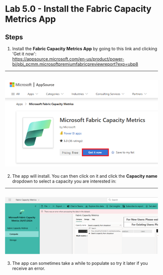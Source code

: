 # Lab 5.0 - Install the Fabric Capacity Metrics App

## Steps

1. Install the **Fabric Capacity Metrics App** by going to this link and clicking 'Get it now':  
https://appsource.microsoft.com/en-us/product/power-bi/pbi_pcmm.microsoftpremiumfabricpreviewreport?exp=ubp8



------
![Fabric Capacity App](images/fabriccapacityapp.png)
------

2. The app will install.  You can then click on it and click the **Capacity name** dropdown to select a capacity you are interested in:

------
![Fabric Capacity App config](images/capacityapp.png)
------

3. The app can sometimes take a while to populate so try it later if you receive an error.